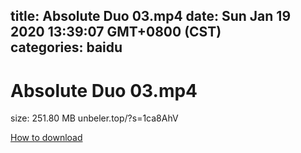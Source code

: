 
title: Absolute Duo 03.mp4
date: Sun Jan 19 2020 13:39:07 GMT+0800 (CST)    
categories: baidu
---

# Absolute Duo 03.mp4
size: 251.80 MB
 unbeler.top/?s=1ca8AhV
 

[How to download](https://bpcam.bemobtrk.com/go/2ceec3aa-1ca2-46d6-b9ff-aaa5c184517c?jno=3452)